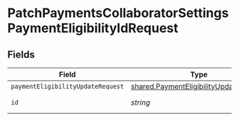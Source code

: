 # PatchPaymentsCollaboratorSettingsPaymentEligibilityIdRequest


## Fields

| Field                                                                                            | Type                                                                                             | Required                                                                                         | Description                                                                                      |
| ------------------------------------------------------------------------------------------------ | ------------------------------------------------------------------------------------------------ | ------------------------------------------------------------------------------------------------ | ------------------------------------------------------------------------------------------------ |
| `paymentEligibilityUpdateRequest`                                                                | [shared.PaymentEligibilityUpdateRequest](../../models/shared/paymenteligibilityupdaterequest.md) | :heavy_minus_sign:                                                                               | N/A                                                                                              |
| `id`                                                                                             | *string*                                                                                         | :heavy_check_mark:                                                                               | Unique identifier                                                                                |